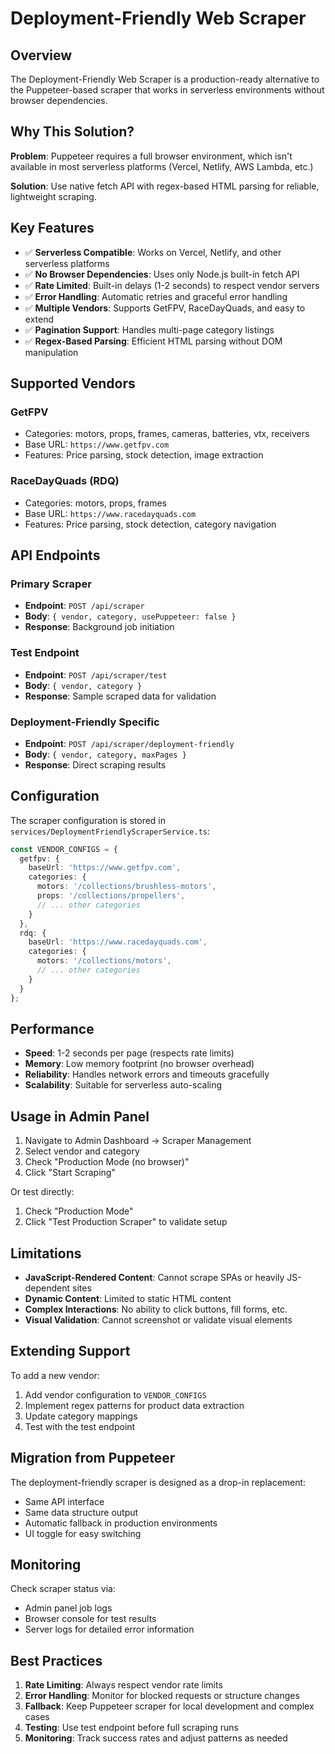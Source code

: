 # Deployment-Friendly Web Scraper

## Overview

The Deployment-Friendly Web Scraper is a production-ready alternative to the Puppeteer-based scraper that works in serverless environments without browser dependencies.

## Why This Solution?

**Problem**: Puppeteer requires a full browser environment, which isn't available in most serverless platforms (Vercel, Netlify, AWS Lambda, etc.)

**Solution**: Use native fetch API with regex-based HTML parsing for reliable, lightweight scraping.

## Key Features

- ✅ **Serverless Compatible**: Works on Vercel, Netlify, and other serverless platforms
- ✅ **No Browser Dependencies**: Uses only Node.js built-in fetch API
- ✅ **Rate Limited**: Built-in delays (1-2 seconds) to respect vendor servers
- ✅ **Error Handling**: Automatic retries and graceful error handling
- ✅ **Multiple Vendors**: Supports GetFPV, RaceDayQuads, and easy to extend
- ✅ **Pagination Support**: Handles multi-page category listings
- ✅ **Regex-Based Parsing**: Efficient HTML parsing without DOM manipulation

## Supported Vendors

### GetFPV
- Categories: motors, props, frames, cameras, batteries, vtx, receivers
- Base URL: `https://www.getfpv.com`
- Features: Price parsing, stock detection, image extraction

### RaceDayQuads (RDQ)
- Categories: motors, props, frames
- Base URL: `https://www.racedayquads.com`
- Features: Price parsing, stock detection, category navigation

## API Endpoints

### Primary Scraper
- **Endpoint**: `POST /api/scraper`
- **Body**: `{ vendor, category, usePuppeteer: false }`
- **Response**: Background job initiation

### Test Endpoint
- **Endpoint**: `POST /api/scraper/test`
- **Body**: `{ vendor, category }`
- **Response**: Sample scraped data for validation

### Deployment-Friendly Specific
- **Endpoint**: `POST /api/scraper/deployment-friendly`
- **Body**: `{ vendor, category, maxPages }`
- **Response**: Direct scraping results

## Configuration

The scraper configuration is stored in `services/DeploymentFriendlyScraperService.ts`:

```typescript
const VENDOR_CONFIGS = {
  getfpv: {
    baseUrl: 'https://www.getfpv.com',
    categories: {
      motors: '/collections/brushless-motors',
      props: '/collections/propellers',
      // ... other categories
    }
  },
  rdq: {
    baseUrl: 'https://www.racedayquads.com',
    categories: {
      motors: '/collections/motors',
      // ... other categories
    }
  }
};
```

## Performance

- **Speed**: 1-2 seconds per page (respects rate limits)
- **Memory**: Low memory footprint (no browser overhead)
- **Reliability**: Handles network errors and timeouts gracefully
- **Scalability**: Suitable for serverless auto-scaling

## Usage in Admin Panel

1. Navigate to Admin Dashboard → Scraper Management
2. Select vendor and category
3. Check "Production Mode (no browser)"
4. Click "Start Scraping"

Or test directly:
1. Check "Production Mode"
2. Click "Test Production Scraper" to validate setup

## Limitations

- **JavaScript-Rendered Content**: Cannot scrape SPAs or heavily JS-dependent sites
- **Dynamic Content**: Limited to static HTML content
- **Complex Interactions**: No ability to click buttons, fill forms, etc.
- **Visual Validation**: Cannot screenshot or validate visual elements

## Extending Support

To add a new vendor:

1. Add vendor configuration to `VENDOR_CONFIGS`
2. Implement regex patterns for product data extraction
3. Update category mappings
4. Test with the test endpoint

## Migration from Puppeteer

The deployment-friendly scraper is designed as a drop-in replacement:

- Same API interface
- Same data structure output
- Automatic fallback in production environments
- UI toggle for easy switching

## Monitoring

Check scraper status via:
- Admin panel job logs
- Browser console for test results
- Server logs for detailed error information

## Best Practices

1. **Rate Limiting**: Always respect vendor rate limits
2. **Error Handling**: Monitor for blocked requests or structure changes
3. **Fallback**: Keep Puppeteer scraper for local development and complex cases
4. **Testing**: Use test endpoint before full scraping runs
5. **Monitoring**: Track success rates and adjust patterns as needed